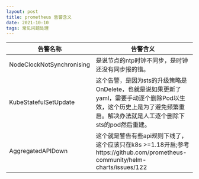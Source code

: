 ```yaml
---
layout: post
title: prometheus 告警含义
date: 2021-10-10 
tags: 常见问题处理
---
```

告警名称|告警含义
---|---
NodeClockNotSynchronising|是说节点的ntp时钟不同步，是时钟还没有同步报的错。
KubeStatefulSetUpdate |这个告警，是因为sts的升级策略是OnDelete，也就是说如果更新了yaml，需要手动逐个删除Pod以生效，这个历史上是为了避免频繁重启。解决办法就是人工逐个删除下sts的pod然后重建。
AggregatedAPIDown|这个就是警告有些api规则下线了，这个应该只在k8s >=1.18开启;参考https://github.com/prometheus-community/helm-charts/issues/122